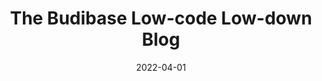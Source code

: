 ---
date: 2022-04-01
title: The Budibase Low-code Low-down Blog
description: Budibase's Low-code Low-down Blog – attracting thousands of monthly low-code professionals – covers everything you need to know about the low-code and no-code industry.
image: 
- /homepage-meta.png
draft: true
---